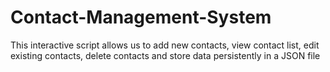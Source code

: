 # Contact-Management-System
This interactive script allows us to add new contacts, view contact list, edit existing contacts, delete contacts and store data persistently in a JSON file
